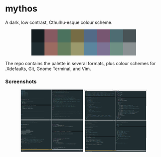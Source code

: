 mythos
======

A dark, low contrast, Cthulhu-esque colour scheme.

<p align="center"><img src="https://raw.githubusercontent.com/kamwitsta/mythos/master/img/palette.png" /></p>

The repo contains the palette in several formats, plus colour schemes for .Xdefaults, Git, Gnome Terminal, and Vim.

### Screenshots

<p align="center">
<img src="https://raw.githubusercontent.com/kamwitsta/mythos/master/img/vim-1.png" alt="mythos: Vim" height="200px" width="200px" />
<img src="https://raw.githubusercontent.com/kamwitsta/mythos/master/img/vim-2.png" alt="mythos: Vim" height="200px" width="200px" />
</p>
